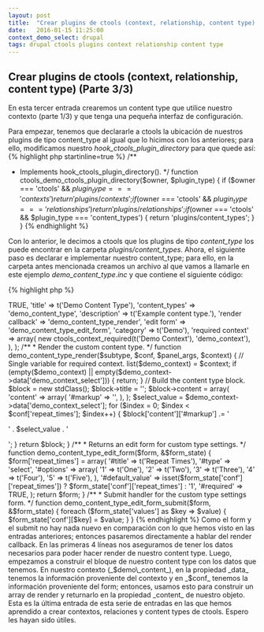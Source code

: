 ```yaml
---
layout: post
title:  "Crear plugins de ctools (context, relationship, content type) (Parte 3/3)"
date:   2016-01-15 11:25:00
context_demo_select: drupal
tags: drupal ctools plugins context relationship content type
---
```


## Crear plugins de ctools (context, relationship, content type) (Parte 3/3)

En esta tercer entrada crearemos un content type que utilice nuestro contexto (parte 1/3) y que tenga una pequeña interfaz de configuración.

Para empezar, tenemos que declararle a ctools la ubicación de nuestros plugins de tipo content_type al igual que lo hicimos con los anteriores; para ello, modificamos nuestro _hook_ctools_plugin_directory_ para que quede así:
{% highlight php startinline=true %}
/**
 * Implements hook_ctools_plugin_directory().
 */
function ctools_demo_ctools_plugin_directory($owner, $plugin_type) {
  if ($owner === 'ctools' && $plugin_type === 'contexts') {
    return 'plugins/contexts';
  }
  if ($owner === 'ctools' && $plugin_type === 'relationships') {
    return 'plugins/relationships';
  }
  if ($owner === 'ctools' && $plugin_type === 'content_types') {
    return 'plugins/content_types';
  }
}
{% endhighlight %}

Con lo anterior, le decimos a ctools que los plugins de tipo _content_type_ los puede encontrar en la carpeta _plugins/content_types_. Ahora, el siguiente paso es declarar e implementar nuestro content_type; para ello, en la carpeta antes mencionada creamos un archivo al que vamos a llamarle en este ejemplo _demo\_content\_type.inc_ y que contiene el siguiente código:

{% highlight php %}
<?php

/**
 * @file
 * Demo content type.
 */

$plugin = array(
  'single' => TRUE,
  'title' => t('Demo Content Type'),
  'content_types' => 'demo_content_type',
  'description' => t('Example content type.'),
  'render callback' => 'demo_content_type_render',
  'edit form' => 'demo_content_type_edit_form',
  'category' => t('Demo'),
  'required context' => array(
    new ctools_context_required(t('Demo Context'), 'demo_context'),
  ),
);

/**
 * Render the custom content type.
 */
function demo_content_type_render($subtype, $conf, $panel_args, $context) {
  // Single variable for required context.
  list($demo_context) = $context;

  if (empty($demo_context) || empty($demo_context->data['demo_context_select'])) {
    return;
  }

  // Build the content type block.
  $block = new stdClass();
  $block->title   = '';
  $block->content = array(
    'content' => array(
      '#markup' => '',
    ),
  );

  $select_value = $demo_context->data['demo_context_select'];
  for ($index = 0; $index < $conf['repeat_times']; $index++) {
    $block['content']['#markup'] .= '<p>' . $select_value . '</p>';
  }

  return $block;
}

/**
 * Returns an edit form for custom type settings.
 */
function demo_content_type_edit_form($form, &$form_state) {
  $form['repeat_times'] = array(
    '#title' => t('Repeat Times'),
    '#type' => 'select',
    '#options' => array(
      '1' => t('One'),
      '2' => t('Two'),
      '3' => t('Three'),
      '4' => t('Four'),
      '5' => t('Five'),
    ),
    '#default_value' => isset($form_state['conf']['repeat_times']) ? $form_state['conf']['repeat_times'] : '1',
    '#required' => TRUE,
  );

  return $form;
}

/**
 * Submit handler for the custom type settings form.
 */
function demo_content_type_edit_form_submit($form, &$form_state) {
  foreach ($form_state['values'] as $key => $value) {
    $form_state['conf'][$key] = $value;
  }
}
{% endhighlight %}

Como el form y el submit no hay nada nuevo en comparación con lo que hemos visto en las entradas anteriores; entonces pasaremos directamente a hablar del render callback.

En las primeras 4 líneas nos aseguramos de tener los datos necesarios para poder hacer render de nuestro content type. Luego, empezamos a construir el bloque de nuestro content type con los datos que tenemos. En nuestro contexto (_$demo\_content_), en la propiedad _data_ tenemos la información proveniente del contexto y en _$conf_ tenemos la información proveniente del form; entonces, usamos esto para construir un array de render y returnarlo en la propiedad _content_ de nuestro objeto.

Esta es la última entrada de esta serie de entradas en las que hemos aprendido a crear contextos, relaciones y content types de ctools. Espero les hayan sido útiles.
